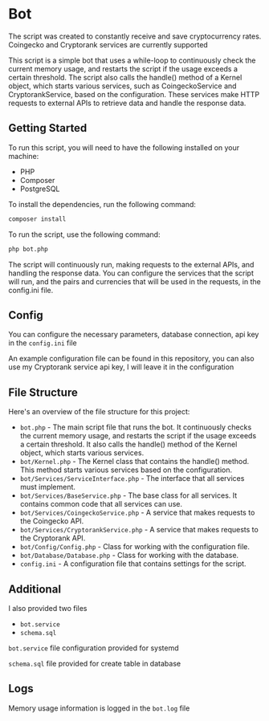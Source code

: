 # Bot

The script was created to constantly receive and save cryptocurrency rates.
Coingecko and Cryptorank services are currently supported

This script is a simple bot that uses a while-loop to continuously check the current memory usage, and restarts the script if the usage exceeds a certain threshold. The script also calls the handle() method of a Kernel object, which starts various services, such as CoingeckoService and CryptorankService, based on the configuration. These services make HTTP requests to external APIs to retrieve data and handle the response data.

## Getting Started

To run this script, you will need to have the following installed on your machine:
- PHP
- Composer
- PostgreSQL

To install the dependencies, run the following command:
```sh
composer install
```

To run the script, use the following command:
```sh
php bot.php
```

The script will continuously run, making requests to the external APIs, and handling the response data. You can configure the services that the script will run, and the pairs and currencies that will be used in the requests, in the config.ini file.

## Config
You can configure the necessary parameters, database connection, api key in the `config.ini` file

An example configuration file can be found in this repository, you can also use my Cryptorank service api key, I will leave it in the configuration

## File Structure

Here's an overview of the file structure for this project:

- `bot.php` - The main script file that runs the bot. It continuously checks the current memory usage, and restarts the script if the usage exceeds a certain threshold. It also calls the handle() method of the Kernel object, which starts various services.
- `bot/Kernel.php` - The Kernel class that contains the handle() method. This method starts various services based on the configuration.
- `bot/Services/ServiceInterface.php` - The interface that all services must implement.
- `bot/Services/BaseService.php` - The base class for all services. It contains common code that all services can use.
- `bot/Services/CoingeckoService.php` - A service that makes requests to the Coingecko API.
- `bot/Services/CryptorankService.php` - A service that makes requests to the Cryptorank API.
- `bot/Config/Config.php` - Class for working with the configuration file.
- `bot/Database/Database.php` - Class for working with the database.
- `config.ini` - A configuration file that contains settings for the script.

## Additional

I also provided two files

- `bot.service`
- `schema.sql`

`bot.service` file configuration provided for systemd

`schema.sql` file provided for create table in database

## Logs

Memory usage information is logged in the `bot.log` file